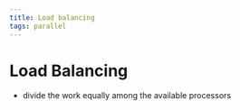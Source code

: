 ```yaml
---
title: Load balancing
tags: parallel 
---
```


# Load Balancing
- divide the work equally among the available processors






























